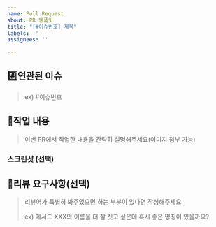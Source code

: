 ```yaml
---
name: Pull Request
about: PR 템플릿
title: "[#이슈번호] 제목"
labels: ''
assignees: ''

---
```


## #️⃣연관된 이슈
> ex) #이슈번호

## 📝작업 내용
> 이번 PR에서 작업한 내용을 간략히 설명해주세요(이미지 첨부 가능)

### 스크린샷 (선택)

## 💬리뷰 요구사항(선택) 
> 리뷰어가 특별히 봐주었으면 하는 부분이 있다면 작성해주세요
>
> ex) 메서드 XXX의 이름을 더 잘 짓고 싶은데 혹시 좋은 명칭이 있을까요?
